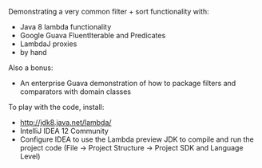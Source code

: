 Demonstrating a very common filter + sort functionality with:

* Java 8 lambda functionality
* Google Guava FluentIterable and Predicates
* LambdaJ proxies
* by hand

Also a bonus:

* An enterprise Guava demonstration of how to package filters and comparators with domain classes

To play with the code, install:

* http://jdk8.java.net/lambda/
* IntelliJ IDEA 12 Community
* Configure IDEA to use the Lambda preview JDK to compile and run the project code
  (File -> Project Structure -> Project SDK and Language Level)
